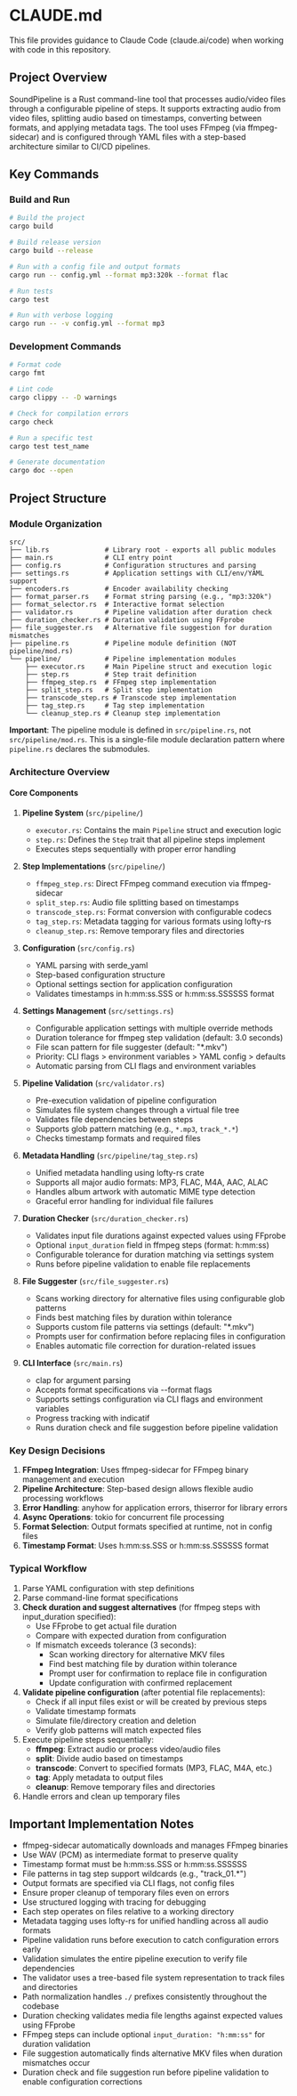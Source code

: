 # CLAUDE.md

This file provides guidance to Claude Code (claude.ai/code) when working with code in this repository.

## Project Overview

SoundPipeline is a Rust command-line tool that processes audio/video files through a configurable pipeline of steps. It supports extracting audio from video files, splitting audio based on timestamps, converting between formats, and applying metadata tags. The tool uses FFmpeg (via ffmpeg-sidecar) and is configured through YAML files with a step-based architecture similar to CI/CD pipelines.

## Key Commands

### Build and Run
```bash
# Build the project
cargo build

# Build release version
cargo build --release

# Run with a config file and output formats
cargo run -- config.yml --format mp3:320k --format flac

# Run tests
cargo test

# Run with verbose logging
cargo run -- -v config.yml --format mp3
```

### Development Commands
```bash
# Format code
cargo fmt

# Lint code
cargo clippy -- -D warnings

# Check for compilation errors
cargo check

# Run a specific test
cargo test test_name

# Generate documentation
cargo doc --open
```

## Project Structure

### Module Organization

```
src/
├── lib.rs              # Library root - exports all public modules
├── main.rs             # CLI entry point
├── config.rs           # Configuration structures and parsing
├── settings.rs         # Application settings with CLI/env/YAML support
├── encoders.rs         # Encoder availability checking
├── format_parser.rs    # Format string parsing (e.g., "mp3:320k")
├── format_selector.rs  # Interactive format selection
├── validator.rs        # Pipeline validation after duration check
├── duration_checker.rs # Duration validation using FFprobe
├── file_suggester.rs   # Alternative file suggestion for duration mismatches
├── pipeline.rs         # Pipeline module definition (NOT pipeline/mod.rs)
└── pipeline/           # Pipeline implementation modules
    ├── executor.rs     # Main Pipeline struct and execution logic
    ├── step.rs         # Step trait definition
    ├── ffmpeg_step.rs  # FFmpeg step implementation
    ├── split_step.rs   # Split step implementation
    ├── transcode_step.rs # Transcode step implementation
    ├── tag_step.rs     # Tag step implementation
    └── cleanup_step.rs # Cleanup step implementation
```

**Important**: The pipeline module is defined in `src/pipeline.rs`, not `src/pipeline/mod.rs`. This is a single-file module declaration pattern where `pipeline.rs` declares the submodules.

### Architecture Overview

#### Core Components

1. **Pipeline System** (`src/pipeline/`)
   - `executor.rs`: Contains the main `Pipeline` struct and execution logic
   - `step.rs`: Defines the `Step` trait that all pipeline steps implement
   - Executes steps sequentially with proper error handling

2. **Step Implementations** (`src/pipeline/`)
   - `ffmpeg_step.rs`: Direct FFmpeg command execution via ffmpeg-sidecar
   - `split_step.rs`: Audio file splitting based on timestamps
   - `transcode_step.rs`: Format conversion with configurable codecs
   - `tag_step.rs`: Metadata tagging for various formats using lofty-rs
   - `cleanup_step.rs`: Remove temporary files and directories

3. **Configuration** (`src/config.rs`)
   - YAML parsing with serde_yaml
   - Step-based configuration structure
   - Optional settings section for application configuration
   - Validates timestamps in h:mm:ss.SSS or h:mm:ss.SSSSSS format

4. **Settings Management** (`src/settings.rs`)
   - Configurable application settings with multiple override methods
   - Duration tolerance for ffmpeg step validation (default: 3.0 seconds)
   - File scan pattern for file suggester (default: "*.mkv")
   - Priority: CLI flags > environment variables > YAML config > defaults
   - Automatic parsing from CLI flags and environment variables

5. **Pipeline Validation** (`src/validator.rs`)
   - Pre-execution validation of pipeline configuration
   - Simulates file system changes through a virtual file tree
   - Validates file dependencies between steps
   - Supports glob pattern matching (e.g., `*.mp3`, `track_*.*`)
   - Checks timestamp formats and required files

6. **Metadata Handling** (`src/pipeline/tag_step.rs`)
   - Unified metadata handling using lofty-rs crate
   - Supports all major audio formats: MP3, FLAC, M4A, AAC, ALAC
   - Handles album artwork with automatic MIME type detection
   - Graceful error handling for individual file failures

7. **Duration Checker** (`src/duration_checker.rs`)
   - Validates input file durations against expected values using FFprobe
   - Optional `input_duration` field in ffmpeg steps (format: h:mm:ss)
   - Configurable tolerance for duration matching via settings system
   - Runs before pipeline validation to enable file replacements

8. **File Suggester** (`src/file_suggester.rs`)
   - Scans working directory for alternative files using configurable glob patterns
   - Finds best matching files by duration within tolerance
   - Supports custom file patterns via settings (default: "*.mkv")
   - Prompts user for confirmation before replacing files in configuration
   - Enables automatic file correction for duration-related issues

9. **CLI Interface** (`src/main.rs`)
   - clap for argument parsing
   - Accepts format specifications via --format flags
   - Supports settings configuration via CLI flags and environment variables
   - Progress tracking with indicatif
   - Runs duration check and file suggestion before pipeline validation

### Key Design Decisions

1. **FFmpeg Integration**: Uses ffmpeg-sidecar for FFmpeg binary management and execution
2. **Pipeline Architecture**: Step-based design allows flexible audio processing workflows
3. **Error Handling**: anyhow for application errors, thiserror for library errors
4. **Async Operations**: tokio for concurrent file processing
5. **Format Selection**: Output formats specified at runtime, not in config files
6. **Timestamp Format**: Uses h:mm:ss.SSS or h:mm:ss.SSSSSS format

### Typical Workflow

1. Parse YAML configuration with step definitions
2. Parse command-line format specifications
3. **Check duration and suggest alternatives** (for ffmpeg steps with input_duration specified):
   - Use FFprobe to get actual file duration
   - Compare with expected duration from configuration
   - If mismatch exceeds tolerance (3 seconds):
     - Scan working directory for alternative MKV files
     - Find best matching file by duration within tolerance
     - Prompt user for confirmation to replace file in configuration
     - Update configuration with confirmed replacement
4. **Validate pipeline configuration** (after potential file replacements):
   - Check if all input files exist or will be created by previous steps
   - Validate timestamp formats
   - Simulate file/directory creation and deletion
   - Verify glob patterns will match expected files
5. Execute pipeline steps sequentially:
   - **ffmpeg**: Extract audio or process video/audio files
   - **split**: Divide audio based on timestamps
   - **transcode**: Convert to specified formats (MP3, FLAC, M4A, etc.)
   - **tag**: Apply metadata to output files
   - **cleanup**: Remove temporary files and directories
5. Handle errors and clean up temporary files

## Important Implementation Notes

- ffmpeg-sidecar automatically downloads and manages FFmpeg binaries
- Use WAV (PCM) as intermediate format to preserve quality
- Timestamp format must be h:mm:ss.SSS or h:mm:ss.SSSSSS
- File patterns in tag step support wildcards (e.g., "track_01.*")
- Output formats are specified via CLI flags, not config files
- Ensure proper cleanup of temporary files even on errors
- Use structured logging with tracing for debugging
- Each step operates on files relative to a working directory
- Metadata tagging uses lofty-rs for unified handling across all audio formats
- Pipeline validation runs before execution to catch configuration errors early
- Validation simulates the entire pipeline execution to verify file dependencies
- The validator uses a tree-based file system representation to track files and directories
- Path normalization handles `./` prefixes consistently throughout the codebase
- Duration checking validates media file lengths against expected values using FFprobe
- FFmpeg steps can include optional `input_duration: "h:mm:ss"` for duration validation
- File suggestion automatically finds alternative MKV files when duration mismatches occur
- Duration check and file suggestion run before pipeline validation to enable configuration corrections
